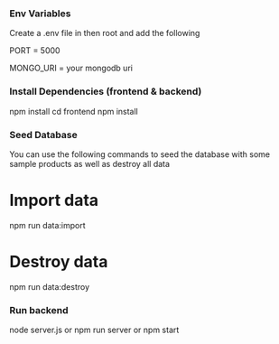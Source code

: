### Env Variables

Create a .env file in then root and add the following

PORT = 5000

MONGO_URI = your mongodb uri

### Install Dependencies (frontend & backend)

npm install
cd frontend
npm install

### Seed Database

You can use the following commands to seed the database with some sample products as well as destroy all data

# Import data

npm run data:import

# Destroy data

npm run data:destroy

### Run backend

node server.js or npm run server or npm start
